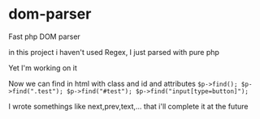 # dom-parser
Fast php DOM parser

in this project i haven't used Regex, I just parsed with pure php

Yet I'm working on it

Now we can find in html with class and id and attributes
`
$p->find();
$p->find(".test");
$p->find("#test");
$p->find("input[type=button]");
`

I wrote somethings like next,prev,text,... that i'll complete it at the future
